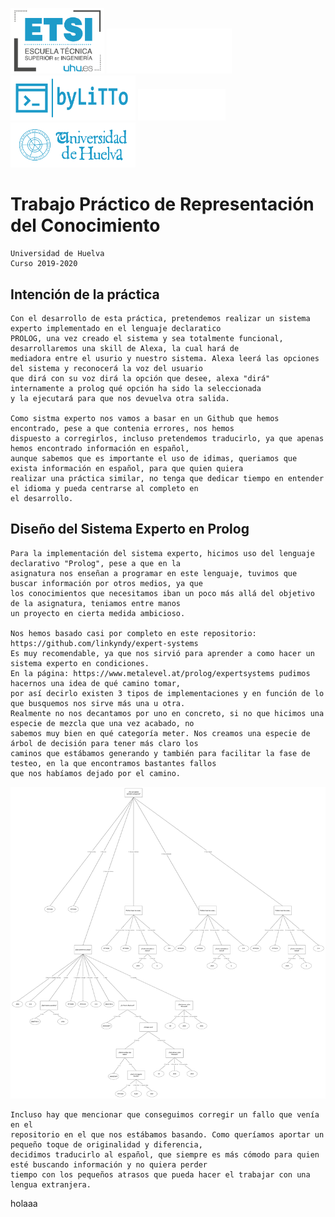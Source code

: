 <img src="imagenes/LogoETSI.png" width="150"> <img src="imagenes/HuecoBlanco.png" width="200"> <img src="imagenes/LogoLiTTo.png" width="200"> <img src="imagenes/HuecoBlanco.png" width="140"> <img src="imagenes/LogoUHU.png" width="200">

#   Trabajo Práctico de Representación del Conocimiento
    Universidad de Huelva
    Curso 2019-2020    
   

##  Intención de la práctica
    Con el desarrollo de esta práctica, pretendemos realizar un sistema experto implementado en el lenguaje declaratico
    PROLOG, una vez creado el sistema y sea totalmente funcional, desarrollaremos una skill de Alexa, la cual hará de 
    mediadora entre el usurio y nuestro sistema. Alexa leerá las opciones del sistema y reconocerá la voz del usuario 
    que dirá con su voz dirá la opción que desee, alexa "dirá" internamente a prolog qué opción ha sido la seleccionada 
    y la ejecutará para que nos devuelva otra salida.
    
    Como sistma experto nos vamos a basar en un Github que hemos encontrado, pese a que contenia errores, nos hemos 
    dispuesto a corregirlos, incluso pretendemos traducirlo, ya que apenas hemos encontrado información en español, 
    aunque sabemos que es importante el uso de idimas, queriamos que exista información en español, para que quien quiera 
    realizar una práctica similar, no tenga que dedicar tiempo en entender el idioma y pueda centrarse al completo en 
    el desarrollo.

## Diseño del Sistema Experto en Prolog

    Para la implementación del sistema experto, hicimos uso del lenguaje declarativo "Prolog", pese a que en la 
    asignatura nos enseñan a programar en este lenguaje, tuvimos que buscar información por otros medios, ya que
    los conocimientos que necesitamos iban un poco más allá del objetivo de la asignatura, teniamos entre manos
    un proyecto en cierta medida ambicioso.

    Nos hemos basado casi por completo en este repositorio: https://github.com/linkyndy/expert-systems
    Es muy recomendable, ya que nos sirvió para aprender a como hacer un sistema experto en condiciones.
    En la página: https://www.metalevel.at/prolog/expertsystems pudimos hacernos una idea de qué camino tomar,
    por así decirlo existen 3 tipos de implementaciones y en función de lo que busquemos nos sirve más una u otra.
    Realmente no nos decantamos por uno en concreto, si no que hicimos una especie de mezcla que una vez acabado, no
    sabemos muy bien en qué categoría meter. Nos creamos una especie de árbol de decisión para tener más claro los
    caminos que estábamos generando y también para facilitar la fase de testeo, en la que encontramos bastantes fallos
    que nos habíamos dejado por el camino. 

<img src="imagenes/Arbol.png" width="900">
    
    Incluso hay que mencionar que conseguimos corregir un fallo que venía en el
    repositorio en el que nos estábamos basando. Como queríamos aportar un pequeño toque de originalidad y diferencia,
    decidimos traducirlo al español, que siempre es más cómodo para quien esté buscando información y no quiera perder
    tiempo con los pequeños atrasos que pueda hacer el trabajar con una lengua extranjera.


holaaa